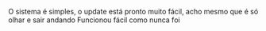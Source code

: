 O sistema é simples, o update está pronto muito fácil, acho mesmo que é só olhar e sair andando
Funcionou fácil como nunca foi